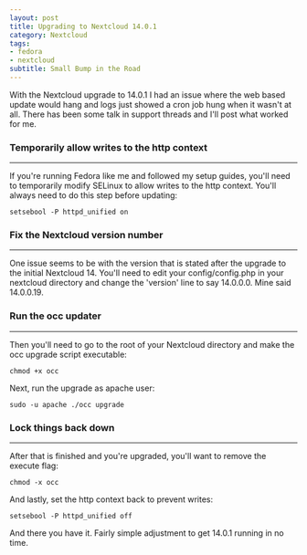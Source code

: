 ```yaml
---
layout: post
title: Upgrading to Nextcloud 14.0.1
category: Nextcloud
tags:
- fedora
- nextcloud
subtitle: Small Bump in the Road
---
```


With the Nextcloud upgrade to 14.0.1 I had an issue where the web based update would hang and logs just showed a cron job hung when it wasn't at all. There has been some talk in support threads and I'll post what worked for me.


### Temporarily allow writes to the http context
****
If you're running Fedora like me and followed my setup guides, you'll need to temporarily modify SELinux to allow writes to the http context. You'll always need to do this step before updating:

```
setsebool -P httpd_unified on
```


### Fix the Nextcloud version number
****
One issue seems to be with the version that is stated after the upgrade to the initial Nextcloud 14. You'll need to edit your config/config.php in your nextcloud directory and change the 'version' line to say 14.0.0.0. Mine said 14.0.0.19. 


### Run the occ updater
****
Then you'll need to go to the root of your Nextcloud directory and make the occ upgrade script executable:

```
chmod +x occ
```

Next, run the upgrade as apache user:

```
sudo -u apache ./occ upgrade
```


### Lock things back down
****
After that is finished and you're upgraded, you'll want to remove the execute flag:

```
chmod -x occ
```

And lastly, set the http context back to prevent writes:

```
setsebool -P httpd_unified off
```

And there you have it. Fairly simple adjustment to get 14.0.1 running in no time.

